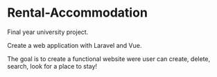 # Rental-Accommodation

Final year university project.

Create a web application with Laravel and Vue.

The goal is to create a functional website were user can create, delete, search, look for a place to stay!
